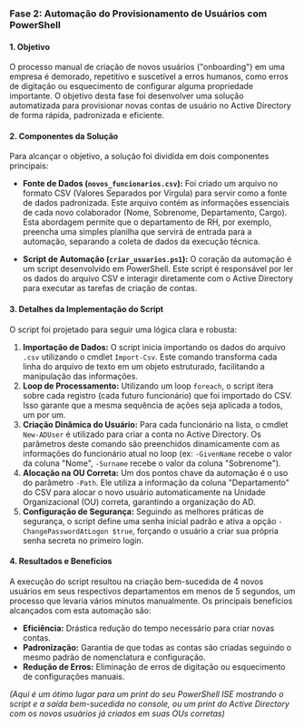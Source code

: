 
### Fase 2: Automação do Provisionamento de Usuários com PowerShell

#### 1. Objetivo

O processo manual de criação de novos usuários ("onboarding") em uma empresa é demorado, repetitivo e suscetível a erros humanos, como erros de digitação ou esquecimento de configurar alguma propriedade importante. O objetivo desta fase foi desenvolver uma solução automatizada para provisionar novas contas de usuário no Active Directory de forma rápida, padronizada e eficiente.

#### 2. Componentes da Solução

Para alcançar o objetivo, a solução foi dividida em dois componentes principais:

* **Fonte de Dados (`novos_funcionarios.csv`):** Foi criado um arquivo no formato CSV (Valores Separados por Vírgula) para servir como a fonte de dados padronizada. Este arquivo contém as informações essenciais de cada novo colaborador (Nome, Sobrenome, Departamento, Cargo). Esta abordagem permite que o departamento de RH, por exemplo, preencha uma simples planilha que servirá de entrada para a automação, separando a coleta de dados da execução técnica.

* **Script de Automação (`criar_usuarios.ps1`):** O coração da automação é um script desenvolvido em PowerShell. Este script é responsável por ler os dados do arquivo CSV e interagir diretamente com o Active Directory para executar as tarefas de criação de contas.

#### 3. Detalhes da Implementação do Script

O script foi projetado para seguir uma lógica clara e robusta:

1.  **Importação de Dados:** O script inicia importando os dados do arquivo `.csv` utilizando o cmdlet `Import-Csv`. Este comando transforma cada linha do arquivo de texto em um objeto estruturado, facilitando a manipulação das informações.
2.  **Loop de Processamento:** Utilizando um loop `foreach`, o script itera sobre cada registro (cada futuro funcionário) que foi importado do CSV. Isso garante que a mesma sequência de ações seja aplicada a todos, um por um.
3.  **Criação Dinâmica do Usuário:** Para cada funcionário na lista, o cmdlet `New-ADUser` é utilizado para criar a conta no Active Directory. Os parâmetros deste comando são preenchidos dinamicamente com as informações do funcionário atual no loop (ex: `-GivenName` recebe o valor da coluna "Nome", `-Surname` recebe o valor da coluna "Sobrenome").
4.  **Alocação na OU Correta:** Um dos pontos chave da automação é o uso do parâmetro `-Path`. Ele utiliza a informação da coluna "Departamento" do CSV para alocar o novo usuário automaticamente na Unidade Organizacional (OU) correta, garantindo a organização do AD.
5.  **Configuração de Segurança:** Seguindo as melhores práticas de segurança, o script define uma senha inicial padrão e ativa a opção `-ChangePasswordAtLogon $true`, forçando o usuário a criar sua própria senha secreta no primeiro login.

#### 4. Resultados e Benefícios

A execução do script resultou na criação bem-sucedida de 4 novos usuários em seus respectivos departamentos em menos de 5 segundos, um processo que levaria vários minutos manualmente. Os principais benefícios alcançados com esta automação são:

* **Eficiência:** Drástica redução do tempo necessário para criar novas contas.
* **Padronização:** Garantia de que todas as contas são criadas seguindo o mesmo padrão de nomenclatura e configuração.
* **Redução de Erros:** Eliminação de erros de digitação ou esquecimento de configurações manuais.

*(Aqui é um ótimo lugar para um print do seu PowerShell ISE mostrando o script e a saída bem-sucedida no console, ou um print do Active Directory com os novos usuários já criados em suas OUs corretas)*

